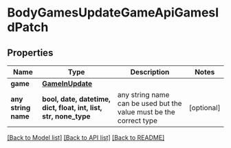 # BodyGamesUpdateGameApiGamesIdPatch


## Properties
Name | Type | Description | Notes
------------ | ------------- | ------------- | -------------
**game** | [**GameInUpdate**](GameInUpdate.md) |  | 
**any string name** | **bool, date, datetime, dict, float, int, list, str, none_type** | any string name can be used but the value must be the correct type | [optional]

[[Back to Model list]](../README.md#documentation-for-models) [[Back to API list]](../README.md#documentation-for-api-endpoints) [[Back to README]](../README.md)


